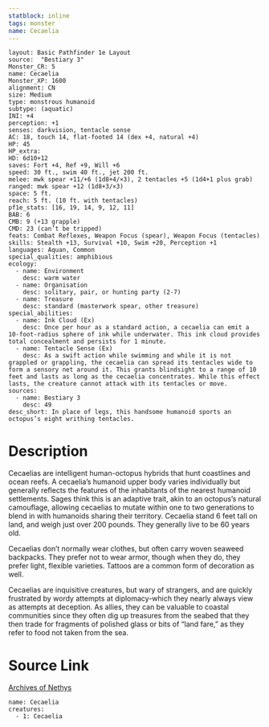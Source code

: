 ```yaml
---
statblock: inline
tags: monster
name: Cecaelia
---
```

```statblock
layout: Basic Pathfinder 1e Layout
source:  "Bestiary 3"
Monster_CR: 5
name: Cecaelia
Monster_XP: 1600
alignment: CN
size: Medium
type: monstrous humanoid
subtype: (aquatic)
INI: +4
perception: +1
senses: darkvision, tentacle sense
AC: 18, touch 14, flat-footed 14 (dex +4, natural +4)
HP: 45
HP_extra: 
HD: 6d10+12
saves: Fort +4, Ref +9, Will +6
speed: 30 ft., swim 40 ft., jet 200 ft.
melee: mwk spear +11/+6 (1d8+4/×3), 2 tentacles +5 (1d4+1 plus grab)
ranged: mwk spear +12 (1d8+3/×3)
space: 5 ft.
reach: 5 ft. (10 ft. with tentacles)
pf1e_stats: [16, 19, 14, 9, 12, 11]
BAB: 6
CMB: 9 (+13 grapple)
CMD: 23 (can’t be tripped)
feats: Combat Reflexes, Weapon Focus (spear), Weapon Focus (tentacles)
skills: Stealth +13, Survival +10, Swim +20, Perception +1
languages: Aquan, Common
special_qualities: amphibious
ecology:
  - name: Environment
    desc: warm water
  - name: Organisation
    desc: solitary, pair, or hunting party (2-7)
  - name: Treasure
    desc: standard (masterwork spear, other treasure)
special_abilities:
  - name: Ink Cloud (Ex)
    desc: Once per hour as a standard action, a cecaelia can emit a 10-foot-radius sphere of ink while underwater. This ink cloud provides total concealment and persists for 1 minute.
  - name: Tentacle Sense (Ex)
    desc: As a swift action while swimming and while it is not grappled or grappling, the cecaelia can spread its tentacles wide to form a sensory net around it. This grants blindsight to a range of 10 feet and lasts as long as the cecaelia concentrates. While this effect lasts, the creature cannot attack with its tentacles or move.
sources:
  - name: Bestiary 3
    desc: 49
desc_short: In place of legs, this handsome humanoid sports an octopus’s eight writhing tentacles.
```
# Description
Cecaelias are intelligent human-octopus hybrids that hunt coastlines and ocean reefs. A cecaelia’s humanoid upper body varies individually but generally reflects the features of the inhabitants of the nearest humanoid settlements. Sages think this is an adaptive trait, akin to an octopus’s natural camouflage, allowing cecaelias to mutate within one to two generations to blend in with humanoids sharing their territory. Cecaelia stand 6 feet tall on land, and weigh just over 200 pounds. They generally live to be 60 years old.

Cecaelias don’t normally wear clothes, but often carry woven seaweed backpacks. They prefer not to wear armor, though when they do, they prefer light, flexible varieties. Tattoos are a common form of decoration as well.

Cecaelias are inquisitive creatures, but wary of strangers, and are quickly frustrated by wordy attempts at diplomacy-which they nearly always view as attempts at deception. As allies, they can be valuable to coastal communities since they often dig up treasures from the seabed that they then trade for fragments of polished glass or bits of “land fare,” as they refer to food not taken from the sea.
# Source Link
[Archives of Nethys](https://aonprd.com/MonsterDisplay.aspx?ItemName=Cecaelia)
```encounter-table
name: Cecaelia
creatures:
  - 1: Cecaelia
```
